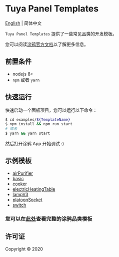 # Tuya Panel Templates

[English](./README.md) | 简体中文

`Tuya Panel Templates` 提供了一些常见品类的开发模板。

您可以阅读[涂鸦官方文档](https://developer.tuya.com/cn/docs/iot)以了解更多信息。

## 前置条件

- nodejs 8+
- `npm` 或者 `yarn`

## 快速运行

快速启动一个面板项目，您可以运行以下命令：

```bash
$ cd examples/${TemplateName}
$ npm install && npm run start
# 或者
$ yarn && yarn start
```

然后打开涂鸦 App 开始调试 :)

## 示例模板

- [airPurifier](./examples/airPurifier)
- [basic](./examples/basic)
- [cooker](./examples/cooker)
- [electricHeatingTable](./examples/electricHeatingTable)
- [lampV3](./examples/lampV3)
- [platoonSocket](./examples/platoonSocket)
- [switch](./examples/switch)

### 您可以在[此处](./examples)查看完整的涂鸦品类模板

## 许可证

Copyright © 2020
